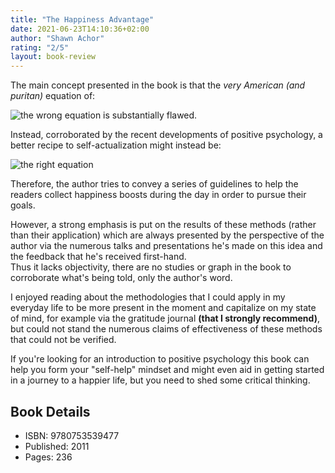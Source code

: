 ```yaml
---
title: "The Happiness Advantage"
date: 2021-06-23T14:10:36+02:00
author: "Shawn Achor"
rating: "2/5"
layout: book-review
---
```


The main concept presented in the book is that the _very American (and
puritan)_ equation of:

![the wrong equation](/img/happiness/wrong.png)
is substantially flawed.

Instead, corroborated by the recent developments of positive psychology,
a better recipe to self-actualization might instead be:

![the right equation](/img/happiness/right.png)

Therefore, the author tries to convey a series of guidelines to help the
readers collect happiness boosts during the day in order to pursue their goals.

However, a strong emphasis is put on the results of these methods (rather than
their application) which are always presented by the perspective of the author
via the numerous talks and presentations he's made on this idea and the
feedback that he's received first-hand.<br>
Thus it lacks objectivity, there are no studies or graph in the book to
corroborate what's being told, only the author's word.

I enjoyed reading about the methodologies that I could apply in my everyday
life to be more present in the moment and capitalize on my state of mind, for
example via the gratitude journal **(that I strongly recommend)**, but could
not stand the numerous claims of effectiveness of these methods that could not
be verified.

If you're looking for an introduction to positive psychology this book can help
you form your "self-help" mindset and might even aid in getting started in
a journey to a happier life, but you need to shed some critical thinking.

## Book Details

- ISBN: 9780753539477
- Published: 2011
- Pages: 236
